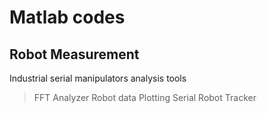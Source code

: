 <h1>Matlab codes</h1>

<h2>Robot Measurement</h2>
<p>Industrial serial manipulators analysis tools</p>
<blockquote>
FFT Analyzer
Robot data Plotting
Serial Robot Tracker
</blockquote>
